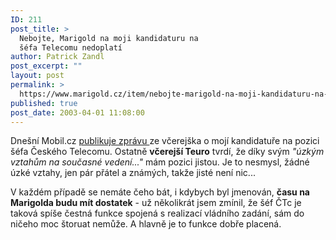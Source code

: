 ```yaml
---
ID: 211
post_title: >
  Nebojte, Marigold na moji kandidaturu na
  šéfa Telecomu nedoplatí
author: Patrick Zandl
post_excerpt: ""
layout: post
permalink: >
  https://www.marigold.cz/item/nebojte-marigold-na-moji-kandidaturu-na-sefa-telecomu-nedoplati
published: true
post_date: 2003-04-01 11:08:00
---
```

<P>Dnešní Mobil.cz <A href="http://www.mobil.cz/zprava.html?zprava=22035" target=_blank>publikuje zprávu </A>ze včerejška o mojí kandidatuře na pozici šéfa Českého Telecomu. Ostatně <STRONG>včerejší Teuro</STRONG> tvrdí, že díky svým <EM>"úzkým vztahům na současné vedení..."</EM> mám pozici jistou. Je to nesmysl, žádné úzké vztahy, jen pár přátel a známých, takže jisté není nic...</P>
<P>V každém případě se nemáte čeho bát, i kdybych byl jmenován, <STRONG>času na Marigolda budu mít dostatek</STRONG> - už několikrát jsem zmínil, že šéf ČTc je taková spíše čestná funkce spojená s realizací vládního zadání, sám do ničeho moc štoruat nemůže. A hlavně je to funkce dobře placená.</P>
